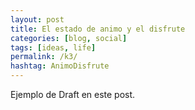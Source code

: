 ```yaml
---
layout: post
title: El estado de animo y el disfrute
categories: [blog, social]
tags: [ideas, life]
permalink: /k3/
hashtag: AnimoDisfrute
---
```


Ejemplo de Draft en este post.
